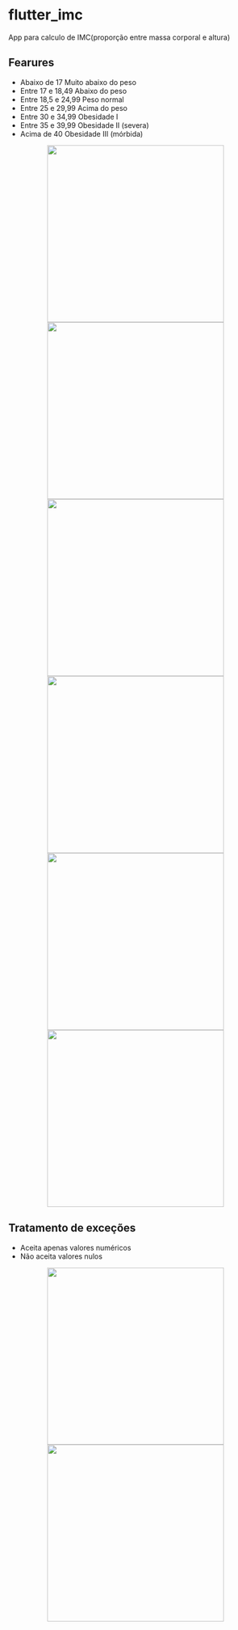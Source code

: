 # flutter_imc

App para calculo de IMC(proporção entre massa corporal e altura)

## Fearures

- Abaixo de 17	Muito abaixo do peso
- Entre 17 e 18,49	Abaixo do peso
- Entre 18,5 e 24,99	Peso normal
- Entre 25 e 29,99	Acima do peso
- Entre 30 e 34,99	Obesidade I
- Entre 35 e 39,99	Obesidade II (severa)
- Acima de 40	Obesidade III (mórbida)

<p align="center">
  <img src="https://github.com/NoctuRaven/IMC/blob/main/assets/images/print/1.png?raw=true" width="350">
  <img src="https://github.com/NoctuRaven/IMC/blob/main/assets/images/print/2.png?raw=true" width="350">
  <img src="https://github.com/NoctuRaven/IMC/blob/main/assets/images/print/3.png?raw=true" width="350">
  <img src="https://github.com/NoctuRaven/IMC/blob/main/assets/images/print/4.png?raw=true" width="350">
  <img src="https://github.com/NoctuRaven/IMC/blob/main/assets/images/print/5.png?raw=true" width="350">
  <img src="https://github.com/NoctuRaven/IMC/blob/main/assets/images/print/6.png?raw=true" width="350">
</p>

## Tratamento de exceções
- Aceita apenas valores numéricos
- Não aceita valores nulos
<p align="center">
  <img src="https://github.com/NoctuRaven/IMC/blob/main/assets/images/print/7.png?raw=true" width="350">
  <img src="https://github.com/NoctuRaven/IMC/blob/main/assets/images/print/8.png?raw=true" width="350">
</p>
